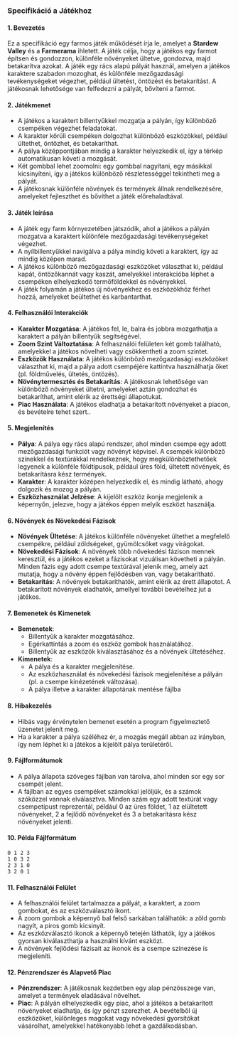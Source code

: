 ### Specifikáció a Játékhoz

#### 1. Bevezetés

Ez a specifikáció egy farmos játék működését írja le, amelyet a **Stardew Valley** és a **Farmerama** ihletett. A játék célja, hogy a játékos egy farmot építsen és gondozzon, különféle növényeket ültetve, gondozva, majd betakarítva azokat. A játék egy rács alapú pályát használ, amelyen a játékos karaktere szabadon mozoghat, és különféle mezőgazdasági tevékenységeket végezhet, például ültetést, öntözést és betakarítást. A játékosnak lehetősége van felfedezni a pályát, bővíteni a farmot.

#### 2. Játékmenet

- A játékos a karaktert billentyűkkel mozgatja a pályán, így különböző csempéken végezhet feladatokat.
- A karakter körüli csempéken dolgozhat különböző eszközökkel, például ültethet, öntözhet, és betakaríthat.
- A pálya középpontjában mindig a karakter helyezkedik el, így a térkép automatikusan követi a mozgását.
- Két gombbal lehet zoomolni: egy gombbal nagyítani, egy másikkal kicsinyíteni, így a játékos különböző részletességgel tekintheti meg a pályát.
- A játékosnak különféle növények és termények állnak rendelkezésére, amelyeket fejleszthet és bővíthet a játék előrehaladtával.

#### 3. Játék leírása

- A játék egy farm környezetében játszódik, ahol a játékos a pályán mozgatva a karaktert különféle mezőgazdasági tevékenységeket végezhet.
- A nyílbillentyűkkel navigálva a pálya mindig követi a karaktert, így az mindig középen marad.
- A játékos különböző mezőgazdasági eszközöket választhat ki, például kapát, öntözőkannát vagy kaszát, amelyekkel interakcióba léphet a csempéken elhelyezkedő termőföldekkel és növényekkel.
- A játék folyamán a játékos új növényekhez és eszközökhöz férhet hozzá, amelyeket beültethet és karbantarthat.

#### 4. Felhasználói Interakciók

- **Karakter Mozgatása**: A játékos fel, le, balra és jobbra mozgathatja a karaktert a pályán billentyűk segítségével.
- **Zoom Szint Változtatása**: A felhasználói felületen két gomb található, amelyekkel a játékos növelheti vagy csökkentheti a zoom szintet.
- **Eszközök Használata**: A játékos különböző mezőgazdasági eszközöket választhat ki, majd a pálya adott csempéjére kattintva használhatja őket (pl. földművelés, ültetés, öntözés).
- **Növénytermesztés és Betakarítás**: A játékosnak lehetősége van különböző növényeket ültetni, amelyeket aztán gondozhat és betakaríthat, amint elérik az érettségi állapotukat.
- **Piac Használata**: A játékos eladhatja a betakarított növényeket a piacon, és bevételre tehet szert..

#### 5. Megjelenítés

- **Pálya**: A pálya egy rács alapú rendszer, ahol minden csempe egy adott mezőgazdasági funkciót vagy növényt képvisel. A csempék különböző színekkel és textúrákkal rendelkeznek, hogy megkülönböztethetőek legyenek a különféle földtípusok, például üres föld, ültetett növények, és betakarításra kész termények.
- **Karakter**: A karakter középen helyezkedik el, és mindig látható, ahogy dolgozik és mozog a pályán.
- **Eszközhasználat Jelzése**: A kijelölt eszköz ikonja megjelenik a képernyőn, jelezve, hogy a játékos éppen melyik eszközt használja.

#### 6. Növények és Növekedési Fázisok

- **Növények Ültetése**: A játékos különféle növényeket ültethet a megfelelő csempékre, például zöldségeket, gyümölcsöket vagy virágokat.
- **Növekedési Fázisok**: A növények több növekedési fázison mennek keresztül, és a játékos ezeket a fázisokat vizuálisan követheti a pályán. Minden fázis egy adott csempe textúrával jelenik meg, amely azt mutatja, hogy a növény éppen fejlődésben van, vagy betakarítható.
- **Betakarítás**: A növények betakaríthatók, amint elérik az érett állapotot. A betakarított növények eladhatók, amellyel további bevételhez jut a játékos.

#### 7. Bemenetek és Kimenetek

- **Bemenetek**:
  - Billentyűk a karakter mozgatásához.
  - Egérkattintás a zoom és eszköz gombok használatához.
  - Billentyűk az eszközök kiválasztásához és a növények ültetéséhez.
- **Kimenetek**:
  - A pálya és a karakter megjelenítése.
  - Az eszközhasználat és növekedési fázisok megjelenítése a pályán (pl. a csempe kinézetének változása).
  - A pálya illetve a karakter állapotának mentése fájlba

#### 8. Hibakezelés

- Hibás vagy érvénytelen bemenet esetén a program figyelmeztető üzenetet jelenít meg.
- Ha a karakter a pálya széléhez ér, a mozgás megáll abban az irányban, így nem léphet ki a játékos a kijelölt pálya területéről.

#### 9. Fájlformátumok

- A pálya állapota szöveges fájlban van tárolva, ahol minden sor egy sor csempét jelent.
- A fájlban az egyes csempéket számokkal jelöljük, és a számok szóközzel vannak elválasztva. Minden szám egy adott textúrát vagy csempetípust reprezentál, például 0 az üres földet, 1 az elültetett növényeket, 2 a fejlődő növényeket és 3 a betakarításra kész növényeket jelenti.

#### 10. Példa Fájlformátum

```
0 1 2 3
1 0 3 2
2 3 1 0
3 2 0 1
```

#### 11. Felhasználói Felület

- A felhasználói felület tartalmazza a pályát, a karaktert, a zoom gombokat, és az eszközválasztó ikont.
- A zoom gombok a képernyő bal felső sarkában találhatók: a zöld gomb nagyít, a piros gomb kicsinyít.
- Az eszközválasztó ikonok a képernyő tetején láthatók, így a játékos gyorsan kiválaszthatja a használni kívánt eszközt.
- A növények fejlődési fázisait az ikonok és a csempe színezése is megjeleníti.

#### 12. Pénzrendszer és Alapvető Piac

- **Pénzrendszer**: A játékosnak kezdetben egy alap pénzösszege van, amelyet a termények eladásával növelhet.
- **Piac**: A pályán elhelyezkedik egy piac, ahol a játékos a betakarított növényeket eladhatja, és így pénzt szerezhet. A bevételből új eszközöket, különleges magokat vagy növekedési gyorsítókat vásárolhat, amelyekkel hatékonyabb lehet a gazdálkodásban.
